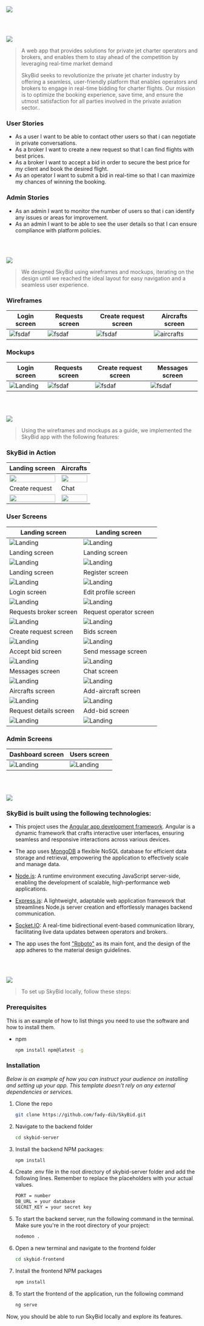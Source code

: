 <img src="./readme/title1.svg"/>

<br><br>

<!-- project philosophy -->
<img src="./readme/title2.svg"/>

> A web app that provides solutions for private jet charter operators and brokers, and enables them to stay ahead of the competition by leveraging real-time market demand
>
> SkyBid seeks to revolutionize the private jet charter industry by offering a seamless, user-friendly platform that enables operators and brokers to engage in real-time bidding for charter flights. Our mission is to optimize the booking experience, save time, and ensure the utmost satisfaction for all parties involved in the private aviation sector..

### User Stories

- As a user I want to be able to contact other users so that i can negotiate in private conversations.
- As a broker I want to create a new request so that I can find flights with best prices.
- As a broker I want to accept a bid in order to secure the best price for my client and book the desired flight.
- As an operator I want to submit a bid in real-time so that I can maximize my chances of winning the booking.

### Admin Stories

- As an admin I want to monitor the number of users so that i can identify any issues or areas for improvement.
- As an admin I want to be able to see the user details so that I can ensure compliance with platform policies.

<br><br>

<!-- Prototyping -->
<img src="./readme/title3.svg"/>

> We designed SkyBid using wireframes and mockups, iterating on the design until we reached the ideal layout for easy navigation and a seamless user experience.

### Wireframes
| Login screen  | Requests screen | Create request screen | Aircrafts screen | 
| --- | --- | --- | --- | 
| ![fsdaf](./readme/wireframes/login-wireframe.png) | ![fsdaf](./readme/wireframes/requests-broker.png) | ![fsdaf](./readme/wireframes/create-request-wireframe.png) | ![aircrafts](./readme/wireframes/aircrafts-wireframe.png) |


### Mockups
| Login screen | Requests screen | Create request screen | Messages screen  |
| ---| --- | --- | ---| 
| ![Landing](./readme/mockups/login-mockup.png) | ![fsdaf](./readme/mockups/requests-broker.png) | ![fsdaf](./readme/mockups/create-request.png)| ![fsdaf](./readme/mockups/messages.png) |


<br><br>

<!-- Implementation -->
<img src="./readme/title4.svg"/>

> Using the wireframes and mockups as a guide, we implemented the SkyBid app with the following features:

### SkyBid in Action
| Landing screen | Aircrafts |
| ---| ---| 
| <img width=100% src="https://media.giphy.com/media/v1.Y2lkPTc5MGI3NjExNjhkMzRhYjZlM2ZiMTI5YjU3ZWI1OWI1ZDQ1YzBiMjM3YzYyMmNlMyZlcD12MV9pbnRlcm5hbF9naWZzX2dpZklkJmN0PWc/WweNJUqJz3TapN16qn/giphy.gif"/>| <img width=100% src="https://media.giphy.com/media/v1.Y2lkPTc5MGI3NjExMmVmODg1NDM4MzhhNWI1M2NlOGJiYTFhMzAyYmFlMzMyNmIwOGM2MyZlcD12MV9pbnRlcm5hbF9naWZzX2dpZklkJmN0PWc/g66vcgoFfo2kKdIB3S/giphy.gif"/> 
|Create request | Chat
|<img width=100% src="https://media.giphy.com/media/v1.Y2lkPTc5MGI3NjExMjgzNDYwMDRjZWUzYzgwMDRjNDY2Nzg1MjVmNDI3Y2FmMDg5OWUxMSZlcD12MV9pbnRlcm5hbF9naWZzX2dpZklkJmN0PWc/kZc7eJuKfUAatBwJ1Y/giphy.gif"/> |  <img width=100% src="https://media.giphy.com/media/v1.Y2lkPTc5MGI3NjExY2Y0MTZlNDFhYWRiODhjODIyZjA5MjFlMTllNzk3MDhkZGY1ZDcyZSZlcD12MV9pbnRlcm5hbF9naWZzX2dpZklkJmN0PWc/NgjEggY9m7LjOtQSbX/giphy.gif"/>

### User Screens
| Landing screen | Landing screen 
| ---| ---| 
| ![Landing](./readme/implementation/landing-1.png) | ![Landing](./readme/implementation/landing-2.png) 
| Landing screen | Landing screen |
| ![Landing](./readme/implementation/landing-5.png) | ![Landing](./readme/implementation/landing-7.png)
| Landing screen | Register screen | 
| ![Landing](./readme/implementation/landing-9.png) | ![Landing](./readme/implementation/register.png)
| Login screen | Edit profile screen 
| ![Landing](./readme/implementation/login.png) | ![Landing](./readme/implementation/edit-profile.png) 
| Requests broker screen | Request operator screen
| ![Landing](./readme/implementation/requests-broker.png) | ![Landing](./readme/implementation/requests-operator.png)
| Create request screen | Bids screen 
| ![Landing](./readme/implementation/create-request.png) | ![Landing](./readme/implementation/bids.png)
| Accept bid screen | Send message screen 
| ![Landing](./readme/implementation/accept-bid.png) | ![Landing](./readme/implementation/send-message.png)  
| Messages screen | Chat screen
| ![Landing](./readme/implementation/messages.png) | ![Landing](./readme/implementation/chat.png)
| Aircrafts screen | Add-aircraft screen
| ![Landing](./readme/implementation/aircrafts.png) | ![Landing](./readme/implementation/add-aircraft.png)
| Request details screen | Add-bid screen 
| ![Landing](./readme/implementation/request-details.png) | ![Landing](./readme/implementation/add-bid.png)

### Admin Screens
| Dashboard screen | Users screen |
| ---| ---|
| ![Landing](./readme/implementation/dashboard.png) | ![Landing](./readme/implementation/admin-users.png) |


<br><br>

<!-- Tech stack -->
<img src="./readme/title5.svg"/>

###  SkyBid is built using the following technologies:

- This project uses the [Angular app development framework](https://angular.io/). Angular is a dynamic framework that crafts interactive user interfaces, ensuring seamless and responsive interactions across various devices.
- The app uses [MongoDB](https://www.mongodb.com/) a flexible NoSQL database for efficient data storage and retrieval, empowering the application to effectively scale and manage data.
- [Node.js](https://node.js.org/): A runtime environment executing JavaScript server-side, enabling the development of scalable, high-performance web applications.
- [Express.js](https://expressjs.com/): A lightweight, adaptable web application framework that streamlines Node.js server creation and effortlessly manages backend communication.
- [Socket.IO](https://socket.io/): A real-time bidirectional event-based communication library, facilitating live data updates between operators and brokers.

- The app uses the font ["Roboto"](https://fonts.google.com/specimen/Roboto) as its main font, and the design of the app adheres to the material design guidelines.

<br><br>

<!-- How to run -->
<img src="./readme/title6.svg"/>

> To set up SkyBid locally, follow these steps:

### Prerequisites

This is an example of how to list things you need to use the software and how to install them.
* npm
  ```sh
  npm install npm@latest -g
  ```

### Installation

_Below is an example of how you can instruct your audience on installing and setting up your app. This template doesn't rely on any external dependencies or services._

1. Clone the repo
   ```sh
   git clone https://github.com/fady-dib/SkyBid.git
   ```
2. Navigate to the backend folder
   ```sh
   cd skybid-server
   ```
3. Install the backend NPM packages:
   ```sh
   npm install
   ```   
4. Create .env file in the root directory of skybid-server folder and add the following lines. Remember to replace the placeholders with your actual values.
   ```sh
   PORT = number
   DB_URL = your database
   SECRET_KEY = your secret key
   ```   
5. To start the backend server, run the following command in the terminal. Make sure you're in the root directory of your project:
   ```sh
   nodemon .
   ```   
6. Open a new terminal and navigate to the frontend folder   
   ```sh
   cd skybid-frontend
   ```    
7. Install the frontend NPM packages
   ```sh
   npm install
   ```     
8. To start the frontend of the application, run the following command
   ```sh
   ng serve
   ``` 
   
Now, you should be able to run SkyBid locally and explore its features.
